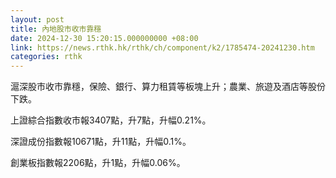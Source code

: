 ```yaml
---
layout: post
title: 內地股市收市靠穩
date: 2024-12-30 15:20:15.000000000 +08:00
link: https://news.rthk.hk/rthk/ch/component/k2/1785474-20241230.htm
categories: rthk
---
```


滬深股市收市靠穩，保險、銀行、算力租賃等板塊上升；農業、旅遊及酒店等股份下跌。

上證綜合指數收市報3407點，升7點，升幅0.21%。

深證成份指數報10671點，升11點，升幅0.1%。

創業板指數報2206點，升1點，升幅0.06%。
